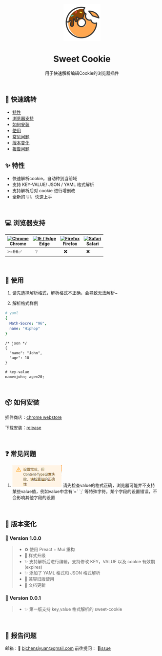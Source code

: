 <div align="center"><img src="https://raw.githubusercontent.com/LuoSK/assets/main/img/icon_128.png" alt="" width="121" height="121" class="jop-noMdConv"></div>



<div align="center">
	<h1 align="center"> Sweet Cookie </h1>
	<p>用于快速解析编辑Cookie的浏览器插件</p>
</div>

<br />

## 🔗 快速跳转

- [特性](#特性)
- [浏览器支持](#浏览器支持)
- [如何安装](#如何安装)
- [使用](#使用)
- [常见问题](#常见问题)
- [版本变化](#版本变化)
- [报告问题](#报告问题)
## ✨ 特性

- 快速解析cookie，自动种到当前域
- 支持 KEY-VALUE/ JSON / YAML 格式解析
- 支持解析后对 cookie 进行增删改
- 全新的 UI，快速上手

<br />

## 💻 浏览器支持

| [<img src="https://raw.githubusercontent.com/alrra/browser-logos/master/src/chrome/chrome_48x48.png" alt="Chrome" width="24px" height="24px" class="jop-noMdConv">](http://godban.github.io/browsers-support-badges/)<br>Chrome | [<img src="https://raw.githubusercontent.com/alrra/browser-logos/master/src/edge/edge_48x48.png" alt="IE / Edge" width="24px" height="24px" class="jop-noMdConv">](http://godban.github.io/browsers-support-badges/)<br>Edge | [<img src="https://raw.githubusercontent.com/alrra/browser-logos/master/src/firefox/firefox_48x48.png" alt="Firefox" width="24px" height="24px" class="jop-noMdConv">](http://godban.github.io/browsers-support-badges/)<br>Firefox | [<img src="https://raw.githubusercontent.com/alrra/browser-logos/master/src/safari/safari_48x48.png" alt="Safari" width="24px" height="24px" class="jop-noMdConv">](http://godban.github.io/browsers-support-badges/)<br>Safari |
| --- | --- | --- | --- |
| >=96✅ | &nbsp;&nbsp;❔ | &nbsp;&nbsp;&nbsp;✖️| &nbsp;&nbsp;✖️  |

<br />

## 📕 使用

1. 请先选择解析格式，解析格式不正确，会导致无法解析~

2. 解析格式样例
``` yaml
# yaml
{
  Math-Socre: "96",
  name: "Hiphop"
}
```

```json5
/* json */
{
  "name": "John",
  "age": 18
}
```
```key
# key-value
name=john; age=20;
```

<br/>

## 📦 如何安装

插件商店：[chrome webstore](https://chrome.google.com/webstore/detail/sweet-cookie/ljoobagfjndhnpgcgcfcioecilnnmfid/evaluated)

下载安装：[release](https://github.com/LuoSK/sweet-cookie/releases/tag/v1.0.0)

<br />

## ❓ 常见问题

1.  <img src="https://raw.githubusercontent.com/LuoSK/assets/main/img/warning1.png" alt="" width="162" height="71">
    请先检查value的格式正确，浏览器可能并不支持某些value值，例如value中含有`=` `;` 等特殊字符。某个字段的设置错误，不会影响其他字段的设置

<br />

## 🚩 版本变化

### 🔖 Version 1.0.0

> - ♻️ 使用 Preact + Mui 重构
> - 🎨 样式升级
> - ✨ 支持解析后进行编辑，支持修改 KEY，VALUE 以及 cookie 有效期 (expires)
> - ✨ 添加了 YAML 格式和 JSON 格式解析
> - 🚸 兼容旧版使用
> - 📝 文档更新
    
### 🎉 Version 0.0.1

> - ✨ 第一版支持 key_value 格式解析的 sweet-cookie

<br />

## 🐛 报告问题

邮箱：📨 [bjchensiyuan@gmail.com](mailto:bjchensiyuan@gmail.com)
前往提问： 🚩[issue](https://github.com/LuoSK/sweet-cookie/issues/new)
